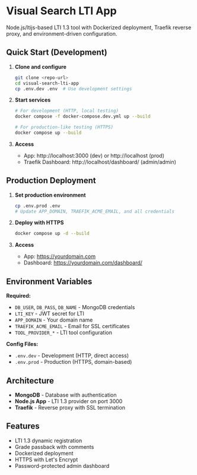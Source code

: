 

# Visual Search LTI App

Node.js/ltijs-based LTI 1.3 tool with Dockerized deployment, Traefik reverse proxy, and environment-driven configuration.

## Quick Start (Development)

1. **Clone and configure**
   ```bash
   git clone <repo-url>
   cd visual-search-lti-app
   cp .env.dev .env  # Use development settings
   ```

2. **Start services**
   ```bash
   # For development (HTTP, local testing)
   docker compose -f docker-compose.dev.yml up --build
   
   # For production-like testing (HTTPS)
   docker compose up --build
   ```

3. **Access**
   - App: http://localhost:3000 (dev) or http://localhost (prod)
   - Traefik Dashboard: http://localhost/dashboard/ (admin/admin)

## Production Deployment

1. **Set production environment**
   ```bash
   cp .env.prod .env
   # Update APP_DOMAIN, TRAEFIK_ACME_EMAIL, and all credentials
   ```

2. **Deploy with HTTPS**
   ```bash
   docker compose up -d --build
   ```

3. **Access**
   - App: https://yourdomain.com
   - Dashboard: https://yourdomain.com/dashboard/

## Environment Variables

**Required:**
- `DB_USER`, `DB_PASS`, `DB_NAME` - MongoDB credentials
- `LTI_KEY` - JWT secret for LTI
- `APP_DOMAIN` - Your domain name
- `TRAEFIK_ACME_EMAIL` - Email for SSL certificates
- `TOOL_PROVIDER_*` - LTI tool configuration

**Config Files:**
- `.env.dev` - Development (HTTP, direct access)
- `.env.prod` - Production (HTTPS, domain-based)

## Architecture

- **MongoDB** - Database with authentication
- **Node.js App** - LTI 1.3 provider on port 3000
- **Traefik** - Reverse proxy with SSL termination

## Features

- LTI 1.3 dynamic registration
- Grade passback with comments
- Dockerized deployment
- HTTPS with Let's Encrypt
- Password-protected admin dashboard